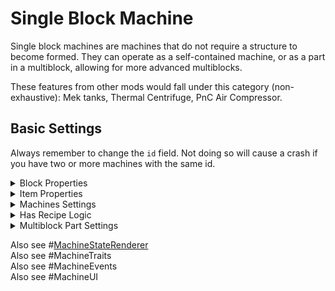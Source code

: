 # Single Block Machine

Single block machines are machines that do not require a structure to become formed.
They can operate as a self-contained machine, or as a part in a multiblock, allowing for more advanced multiblocks.

These features from other mods would fall under this category (non-exhaustive): Mek tanks, Thermal Centrifuge, PnC Air Compressor.

## Basic Settings

Always remember to change the `id` field. Not doing so will cause a crash if you have two or more machines with the same id.
<details>
    <summary>Block Properties</summary>

### Render Types:
changes the render type(s) of your block, each type having different levels of restrictiveness, select the lowest one that works for best performance.<br>
* Render in Solid: something like a furnace, no clear parts or holes.<br>
* Render in Cutout: can have fully transparent 'holes', but no partly transparent parts. i.e. Glass, but not stained-glass.<br>
*    Render in Cutout Mipped: same as Cutout, but Mipmaps apply, which can cause some wierd visuals.<br>
    [does this matter with geckolib render? what does having multiple selected do?]
<details>
    <summary>Example image of mipmaps at work, right is with mipmaps. (source minecraft.wiki)</summary>
    <img src="https://minecraft.wiki/images/thumb/Mipmap_comparison_re.png/1031px-Mipmap_comparison_re.png?c2e1d" alt="Side by side of how mipmaps smooth noise in distant textures.">
</details>

### Use AO (ambient occlusion):
AO is the darkening around corners of blocks.
<details>
    <summary>Ambient Occlusion at work</summary>
    <img src="assets/smooth_lighting_compressed.png" alt="Shows side by side of smooth lighting applying AO to stone.">
</details>

### Rotation State
### Collision
Does the player collide with the block.
### Can Occlude
Does the block apply AO to neighboring blocks.
### Ignited by Lava
Should the block catch fire when a lava spark lands on it.
### Is air
\[what does this change?]
### Is suffocating
Should mobs suffocate if their head is inside of this block.
### Emissive
Emissive makes the block always appear fully lit, regardless of light level, but does not emmit light.
### Friction
How slippery the block is. Ice blocks have lower friction.
### Speed factor
How fast you walk on it.
### Jump factor
How high you can jump off of the block.
### Break time (hardness)
How long in seconds it takes to mine the block (before tool)
### Explosion resistance
How hard it is to blow up.
## Block sounds
\[wip]
### Transparent
Weather the block blocks light (?)
### Force Solid
Enabled bypasses the block collision shape, and uses a full cube. (?)
### No particles on break
Removes the block break particles.
</details>

<details>
<summary>Item Properties</summary>
</details>

<details>
<summary>Machines Settings</summary>

### Machine Level
The level of the machine. Recipes can require a machine level. Allows better machines to execute more/better recipes.
### Has UI
If the machine has a GUI, opens on Right-click.
### Drop machine item when broken
Should the machine drop itself when broken. If the machine was formed from a candidate block, will drop original block instead.
### Redstone Connection
Should redstone dust redirect to connect to this face.
</details>

<details>
<summary>Has Recipe Logic</summary>

### Recipe Damping Value
When a recipe gets interrupted, how fast will it loose progress.
### Always Re-search Recipe
Check for compatible recipes every time one is interrupted. (?)
### Always modify Recipe
* False: re-runs a recipe when it finishes.
* True: re-applies the recipe modifiers, as if it was the first consecutive time the recipe was executed. Used for custom dynamic recipe modifiers.
### Recipe Type
The recipe type project the machine executes.
### Recipe Modifiers
The modifiers the machine applies to its recipes.<br>
See #RecipeModifier
</details>

<details>
<summary>Multiblock Part Settings</summary>

Settings for the block if it is used as a part of a multiblock.
### Can share
If multiple multiblocks can share this part.
### Recipe Modifiers
The modifiers the machine applies to its recipes.<br>
See #RecipeModifier
### Proxy Controller Trait Capabilities
<details>
<summary>Trait Filter</summary>

### Trait Name Filter
The name of the trait to proxy
### Capability IO
The faces of the machine that can interact with the trait.
### Auto IO
The faces of the machine that will auto push/pull the traits content.<br>
Interval (ticks) is how often it will push/pull.
</details>
</details>

Also see #[MachineStateRenderer](MachineStateRenderer.md) <br>
Also see #MachineTraits <br>
Also see #MachineEvents <br>
Also see #MachineUI <br>
